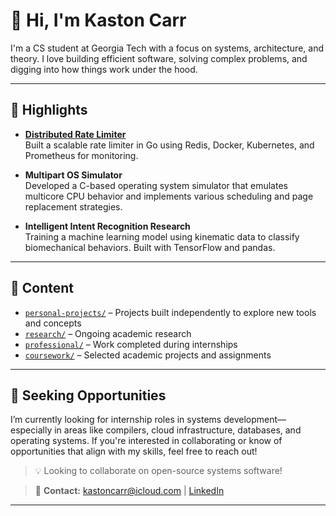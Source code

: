 # 👋 Hi, I'm Kaston Carr

I'm a CS student at Georgia Tech with a focus on systems, architecture, and theory. I love building efficient software, solving complex problems, and digging into how things work under the hood.

---

## 🚀 Highlights

- **[Distributed Rate Limiter](https://github.com/Kaston-C/distributed-rate-limiter)**  
  Built a scalable rate limiter in Go using Redis, Docker, Kubernetes, and Prometheus for monitoring.

- **Multipart OS Simulator**  
  Developed a C-based operating system simulator that emulates multicore CPU behavior and implements various scheduling and page replacement strategies.

- **Intelligent Intent Recognition Research**  
  Training a machine learning model using kinematic data to classify biomechanical behaviors. Built with TensorFlow and pandas.

---

## 📂 Content

- [`personal-projects/`](./personal-projects) – Projects built independently to explore new tools and concepts  
- [`research/`](./research) – Ongoing academic research  
- [`professional/`](./professional) – Work completed during internships
- [`coursework/`](./coursework) – Selected academic projects and assignments  

---

## 🌱 Seeking Opportunities

I’m currently looking for internship roles in systems development—especially in areas like compilers, cloud infrastructure, databases, and operating systems. If you're interested in collaborating or know of opportunities that align with my skills, feel free to reach out!

> 💡 Looking to collaborate on open-source systems software!

> 📧 **Contact:** [kastoncarr@icloud.com](mailto:kastoncarr@icloud.com) | [LinkedIn](https://www.linkedin.com/in/kastoncarr)

---